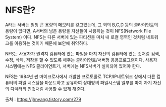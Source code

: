 # NFS란?
A라는 서버는 엄청 큰 용량의 메모리를 갖고있는데, 그 외의 B,C,D 등의 클라이언트의 용량이 없다면, A서버의 남은 용량을 자신들이 사용하는 것이 NFS(Network File System) 이다.
NFS는 다른 서버에 있는 파티션을 마치 내 로컬 영역인 것처럼 네트워크를 이용하는 것이기 때문에 보안에 취약하다.

NFS는 사용자가 원격지 컴퓨터에 있는 파일을 마치 자신의 컴퓨터에 있는 것처럼 검색, 수정, 삭제, 저장을 할 수 있도록 해주는 클라이언트/서버형 응용프로그램이다.
사용자 시스템에는 NFS 클라이언트가, 서버에는 NFS서버가 설치되어 있어야 한다.

NFS는 1984년 썬 마이크로사에서 개발한 프로토콜로 TCP/IP네트워크 상에서 다른 컴퓨터의 파일 시스템을 마운트하고 공유하여 상대방의 파일시스템 일부를 마치 자기 자신의 디렉터리 인것처럼 사용할 수 있게 해준다.

출처 : https://jhnyang.tistory.com/279

